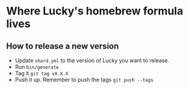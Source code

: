 # Where Lucky's homebrew formula lives

## How to release a new version

* Update `shard.yml` to the version of Lucky you want to release.
* Run `bin/generate`
* Tag it `git tag vX.X.X`
* Push it up. Remember to push the tags `git push --tags`
